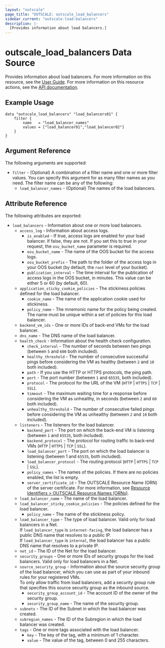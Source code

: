 ```yaml
---
layout: "outscale"
page_title: "OUTSCALE: outscale_load_balancers"
sidebar_current: "outscale-load-balancers"
description: |-
  [Provides information about load balancers.]
---
```


# outscale_load_balancers Data Source

Provides information about load balancers.
For more information on this resource, see the [User Guide](https://docs.outscale.com/en/userguide/About-Load-Balancers.html).
For more information on this resource actions, see the [API documentation](https://docs.outscale.com/api#3ds-outscale-api-loadbalancer).

## Example Usage

```hcl
data "outscale_load_balancers" "load_balancers01" {
    filter {
        name   = "load_balancer_names"
        values = ["load_balancer01","load_balancer02"]
    }
}
```

## Argument Reference

The following arguments are supported:

* `filter` - (Optional) A combination of a filter name and one or more filter values. You can specify this argument for as many filter names as you need. The filter name can be any of the following:
    * `load_balancer_names` - (Optional) The names of the load balancers.

## Attribute Reference

The following attributes are exported:

* `load_balancers` - Information about one or more load balancers.
    * `access_log` - Information about access logs.
        * `is_enabled` - If true, access logs are enabled for your load balancer. If false, they are not. If you set this to true in your request, the `osu_bucket_name` parameter is required.
        * `osu_bucket_name` - The name of the OOS bucket for the access logs.
        * `osu_bucket_prefix` - The path to the folder of the access logs in your OOS bucket (by default, the `root` level of your bucket).
        * `publication_interval` - The time interval for the publication of access logs in the OOS bucket, in minutes. This value can be either 5 or 60 (by default, 60).
    * `application_sticky_cookie_policies` - The stickiness policies defined for the load balancer.
        * `cookie_name` - The name of the application cookie used for stickiness.
        * `policy_name` - The mnemonic name for the policy being created. The name must be unique within a set of policies for this load balancer.
    * `backend_vm_ids` - One or more IDs of back-end VMs for the load balancer.
    * `dns_name` - The DNS name of the load balancer.
    * `health_check` - Information about the health check configuration.
        * `check_interval` - The number of seconds between two pings (between `5` and `600` both included).
        * `healthy_threshold` - The number of consecutive successful pings before considering the VM as healthy (between `2` and `10` both included).
        * `path` - If you use the HTTP or HTTPS protocols, the ping path.
        * `port` - The port number (between `1` and `65535`, both included).
        * `protocol` - The protocol for the URL of the VM (`HTTP` \| `HTTPS` \| `TCP` \| `SSL`).
        * `timeout` - The maximum waiting time for a response before considering the VM as unhealthy, in seconds (between `2` and `60` both included).
        * `unhealthy_threshold` - The number of consecutive failed pings before considering the VM as unhealthy (between `2` and `10` both included).
    * `listeners` - The listeners for the load balancer.
        * `backend_port` - The port on which the back-end VM is listening (between `1` and `65535`, both included).
        * `backend_protocol` - The protocol for routing traffic to back-end VMs (`HTTP` \| `HTTPS` \| `TCP` \| `SSL`).
        * `load_balancer_port` - The port on which the load balancer is listening (between 1 and `65535`, both included).
        * `load_balancer_protocol` - The routing protocol (`HTTP` \| `HTTPS` \| `TCP` \| `SSL`).
        * `policy_names` - The names of the policies. If there are no policies enabled, the list is empty.
        * `server_certificate_id` - The OUTSCALE Resource Name (ORN) of the server certificate. For more information, see [Resource Identifiers > OUTSCALE Resource Names (ORNs)](https://docs.outscale.com/en/userguide/Resource-Identifiers.html#_outscale_resource_names_orns).
    * `load_balancer_name` - The name of the load balancer.
    * `load_balancer_sticky_cookie_policies` - The policies defined for the load balancer.
        * `policy_name` - The name of the stickiness policy.
    * `load_balancer_type` - The type of load balancer. Valid only for load balancers in a Net.<br />
If `load_balancer_type` is `internet-facing`, the load balancer has a public DNS name that resolves to a public IP.<br />
If `load_balancer_type` is `internal`, the load balancer has a public DNS name that resolves to a private IP.
    * `net_id` - The ID of the Net for the load balancer.
    * `security_groups` - One or more IDs of security groups for the load balancers. Valid only for load balancers in a Net.
    * `source_security_group` - Information about the source security group of the load balancer, which you can use as part of your inbound rules for your registered VMs.<br />
To only allow traffic from load balancers, add a security group rule that specifies this source security group as the inbound source.
        * `security_group_account_id` - The account ID of the owner of the security group.
        * `security_group_name` - The name of the security group.
    * `subnets` - The ID of the Subnet in which the load balancer was created.
    * `subregion_names` - The ID of the Subregion in which the load balancer was created.
    * `tags` - One or more tags associated with the load balancer.
        * `key` - The key of the tag, with a minimum of 1 character.
        * `value` - The value of the tag, between 0 and 255 characters.
